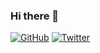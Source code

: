 ### Hi there 👋

<a href="https://github.com/domnikl"><img src="https://img.shields.io/github/followers/domnikl.svg?label=GitHub&style=social" alt="GitHub"></a>
<a href="https://twitter.com/domnikl"><img src="https://img.shields.io/twitter/follow/domnikl?label=Twitter&style=social" alt="Twitter"></a>

<!--
**domnikl/domnikl** is a ✨ _special_ ✨ repository because its `README.md` (this file) appears on your GitHub profile.

Here are some ideas to get you started:

- 🔭 I’m currently working on ...
- 🌱 I’m currently learning ...
- 👯 I’m looking to collaborate on ...
- 🤔 I’m looking for help with ...
- 💬 Ask me about ...
- 📫 How to reach me: ...
- 😄 Pronouns: ...
- ⚡ Fun fact: ...
-->
